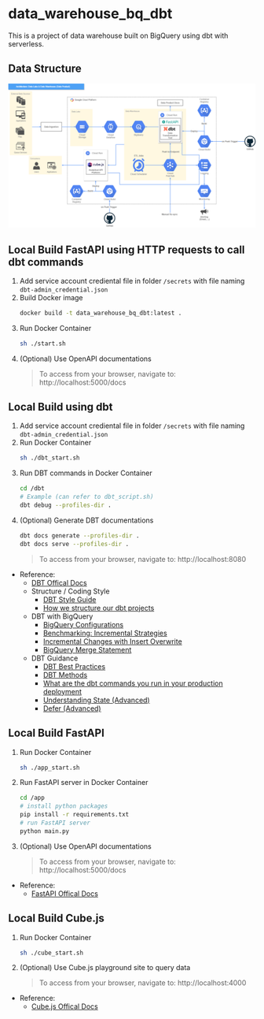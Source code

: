 # data_warehouse_bq_dbt
This is a project of data warehouse built on BigQuery using dbt with serverless.

## Data Structure
![data structure diagram](./data_structure.png)

## Local Build FastAPI using HTTP requests to call dbt commands
1. Add service account crediental file in folder `/secrets` with file naming `dbt-admin_credential.json`
2. Build Docker image
    ```zsh
    docker build -t data_warehouse_bq_dbt:latest .
    ```
3. Run Docker Container
    ```zsh
    sh ./start.sh
    ```
4. (Optional) Use OpenAPI documentations
    >   To access from your browser, navigate to:  http://localhost:5000/docs

## Local Build using dbt
1. Add service account crediental file in folder `/secrets` with file naming `dbt-admin_credential.json`
2. Run Docker Container
    ```zsh
    sh ./dbt_start.sh
    ```
3. Run DBT commands in Docker Container 
    ```zsh
    cd /dbt
    # Example (can refer to dbt_script.sh)
    dbt debug --profiles-dir .
    ```
4. (Optional) Generate DBT documentations
    ```zsh
    dbt docs generate --profiles-dir .
    dbt docs serve --profiles-dir .
    ```
    >   To access from your browser, navigate to:  http://localhost:8080

-   Reference:
    -   [DBT Offical Docs](https://docs.getdbt.com/docs/introduction)
    -   Structure / Coding Style
        -   [DBT Style Guide](https://github.com/dbt-labs/corp/blob/master/dbt_style_guide.md)
        -   [How we structure our dbt projects](https://discourse.getdbt.com/t/how-we-structure-our-dbt-projects/355)
    -   DBT with BigQuery
        -   [BigQuery Configurations](https://docs.getdbt.com/reference/resource-configs/bigquery-configs#use-project-and-dataset-in-configurations)
        -   [Benchmarking: Incremental Strategies](https://discourse.getdbt.com/t/benchmarking-incremental-strategies-on-bigquery/981)
        -   [Incremental Changes with Insert Overwrite](https://discourse.getdbt.com/t/bigquery-dbt-incremental-changes/982)
        -   [BigQuery Merge Statement](https://cloud.google.com/bigquery/docs/reference/standard-sql/dml-syntax#merge_statement)
    -   DBT Guidance
        -   [DBT Best Practices](https://docs.getdbt.com/docs/guides/best-practices)
        -   [DBT Methods](https://docs.getdbt.com/reference/node-selection/methods)
        -   [What are the dbt commands you run in your production deployment](https://discourse.getdbt.com/t/what-are-the-dbt-commands-you-run-in-your-production-deployment-of-dbt/366)
        -   [Understanding State (Advanced)](https://docs.getdbt.com/docs/guides/understanding-state)
        -   [Defer (Advanced)](https://docs.getdbt.com/reference/node-selection/defer)

## Local Build FastAPI
1. Run Docker Container
    ```zsh
    sh ./app_start.sh
    ```
2. Run FastAPI server in Docker Container 
    ```zsh
    cd /app
    # install python packages
    pip install -r requirements.txt
    # run FastAPI server
    python main.py
    ```
3. (Optional) Use OpenAPI documentations
    >   To access from your browser, navigate to:  http://localhost:5000/docs

-   Reference:
    -   [FastAPI Offical Docs](https://fastapi.tiangolo.com/)

## Local Build Cube.js
1. Run Docker Container
    ```zsh
    sh ./cube_start.sh
    ```
2. (Optional) Use Cube.js playground site to query data
    >   To access from your browser, navigate to:  http://localhost:4000

-   Reference:
    -   [Cube.js Offical Docs](https://cube.dev/docs/introduction)

